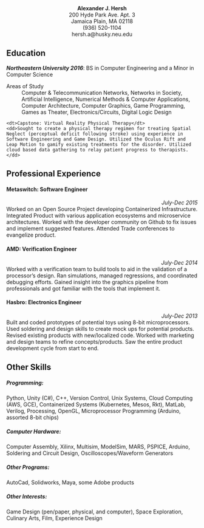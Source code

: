 <center>
<b>Alexander J. Hersh</b><BR>
200 Hyde Park Ave. Apt. 3<BR>
Jamaica Plain, MA 02118<BR>
(936) 520-1104<BR>
hersh.a@husky.neu.edu
</center>



## **Education**
***Northeastern University 2016***: BS in Computer Engineering and a Minor in Computer Science

<dl>
	<dt>Areas of Study</dt>
	<dd>Computer & Telecommunication Networks, Networks in Society, Artificial Intelligence, Numerical Methods & Computer Applications, Computer Architecture, Computer Graphics, Game Programming, Games as Theater, Electronics/Circuits, Digital Logic Design</dd></p>

	<dt>Capstone: Virtual Reality Physical Therapy</dt>
	<dd>Sought to create a physical therapy regimen for treating Spatial Neglect (perceptual deficit following stroke) using experience in Software Engineering and Game Design. Utilized the Oculus Rift and Leap Motion to gamify existing treatments for the disorder. Utilized cloud based data gathering to relay patient progress to therapists.</dd>
</dl>

## Professional Experience
#### Metaswitch: Software Engineer
<div align="right"><I>July-Dec 2015</I></div>
Worked on an Open Source Project developing Containerized Infrastructure. Integrated Product with various application ecosystems and microservice architectures. Worked with the developer community on Github to fix issues and implement suggested features. Attended Trade conferences to evangelize product.

#### AMD: Verification Engineer
<div align="right"><I>July-Dec 2014</I></div>
Worked with a verification team to build tools to aid in the validation of a processor’s design. Ran simulations, managed regressions, and coordinated debugging efforts. Gained insight into the graphics pipeline from professionals and got familiar with the tools that implement it.

#### Hasbro: Electronics Engineer
<div align="right"><I>July-Dec 2013</I></div>
Built and coded prototypes of potential toys using 8-bit microprocessors. Used soldering and design skills to create mock ups for potential products. Revised existing products with new/localized code. Worked with marketing and design teams to refine concepts/products. Saw the entire product development cycle from start to end.

## Other Skills
##### Programming:
Python, Unity (C#), C++, Version Control, Unix Systems, Cloud Computing (AWS, GCE), Containerized Systems (Kubernetes, Mesos, Rkt), MatLab, Verilog, Processing, OpenGL, Microprocessor Programming (Arduino, assorted 8-bit chips)
##### Computer Hardware:
Computer Assembly, Xilinx, Multisim, ModelSim, MARS, PSPICE, Arduino, Soldering and Circuit Design, Oscilloscopes/Waveform Generators
##### Other Programs:
AutoCad, Solidworks, Maya, some Adobe products
##### Other Interests:
Game Design (pen/paper, physical, and computer), Space Exploration, Culinary Arts, Film, Experience Design
